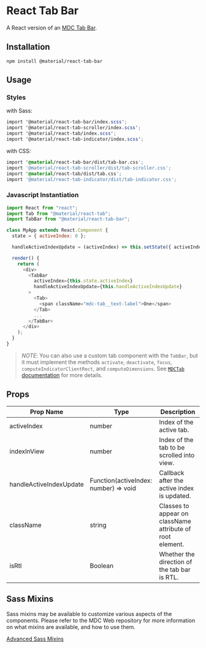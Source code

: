 # React Tab Bar

A React version of an [MDC Tab Bar](https://github.com/material-components/material-components-web/tree/master/packages/mdc-tab-bar).

## Installation

```
npm install @material/react-tab-bar
```

## Usage

### Styles

with Sass:

```scss
import '@material/react-tab-bar/index.scss';
import '@material/react-tab-scroller/index.scss';
import '@material/react-tab/index.scss';
import '@material/react-tab-indicator/index.scss';
```

with CSS:

```css
import '@material/react-tab-bar/dist/tab-bar.css';
import '@material/react-tab-scroller/dist/tab-scroller.css';
import '@material/react-tab/dist/tab.css';
import '@material/react-tab-indicator/dist/tab-indicator.css';
```

### Javascript Instantiation

```js
import React from "react";
import Tab from "@material/react-tab";
import TabBar from "@material/react-tab-bar";

class MyApp extends React.Component {
  state = { activeIndex: 0 };

  handleActiveIndexUpdate = (activeIndex) => this.setState({ activeIndex });

  render() {
    return (
      <div>
        <TabBar
          activeIndex={this.state.activeIndex}
          handleActiveIndexUpdate={this.handleActiveIndexUpdate}
        >
          <Tab>
            <span className="mdc-tab__text-label">One</span>
          </Tab>
          ...
        </TabBar>
      </div>
    );
  }
}
```

> _NOTE_: You can also use a custom tab component with the `TabBar`, but it must implement the methods `activate`, `deactivate`, `focus`, `computeIndicatorClientRect`, and `computeDimensions`. See [`MDCTab` documentation](https://github.com/material-components/material-components-web/blob/master/packages/mdc-tab/README.md#mdctab-properties-and-methods) for more details.

## Props

| Prop Name               | Type                                  | Description                                               |
| ----------------------- | ------------------------------------- | --------------------------------------------------------- |
| activeIndex             | number                                | Index of the active tab.                                  |
| indexInView             | number                                | Index of the tab to be scrolled into view.                |
| handleActiveIndexUpdate | Function(activeIndex: number) => void | Callback after the active index is updated.               |
| className               | string                                | Classes to appear on className attribute of root element. |
| isRtl                   | Boolean                               | Whether the direction of the tab bar is RTL.              |

## Sass Mixins

Sass mixins may be available to customize various aspects of the components. Please refer to the
MDC Web repository for more information on what mixins are available, and how to use them.

[Advanced Sass Mixins](https://github.com/material-components/material-components-web/blob/master/packages/mdc-tab-bar/README.md#sass-mixins)
